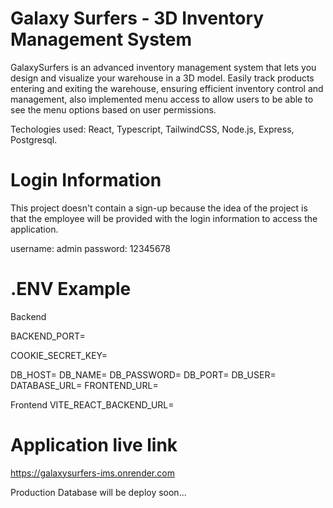 # Galaxy Surfers - 3D Inventory Management System

GalaxySurfers is an advanced inventory management system that lets you design and visualize your warehouse in a 3D model. Easily track products entering and exiting the warehouse, ensuring efficient inventory control and management, also implemented menu access to allow users to be able to see the menu options based on user permissions.

Techologies used: React, Typescript, TailwindCSS, Node.js, Express, Postgresql.

# Login Information
This project doesn't contain a sign-up because the idea of the project is that the employee will be provided with the login information to access the application.

username: admin
password: 12345678

# .ENV Example
Backend

<p>BACKEND_PORT=</p>
<p>COOKIE_SECRET_KEY=</p>


DB_HOST=
DB_NAME=
DB_PASSWORD=
DB_PORT=
DB_USER=
DATABASE_URL=
FRONTEND_URL=

Frontend
VITE_REACT_BACKEND_URL=

# Application live link

https://galaxysurfers-ims.onrender.com

Production Database will be deploy soon...
